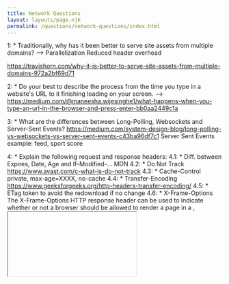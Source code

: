 ```yaml
---
title: Network Questions
layout: layouts/page.njk
permalink: /questions/network-questions/index.html
---
```


1: * Traditionally, why has it been better to serve site assets from multiple domains?
-->
Parallelization
Reduced header overhead

https://travishorn.com/why-it-is-better-to-serve-site-assets-from-multiple-domains-972a2bf69d71



2: * Do your best to describe the process from the time you type in a website's URL to it finishing loading on your screen.
-->
https://medium.com/@maneesha.wijesinghe1/what-happens-when-you-type-an-url-in-the-browser-and-press-enter-bb0aa2449c1a



3: * What are the differences between Long-Polling, Websockets and Server-Sent Events?
https://medium.com/system-design-blog/long-polling-vs-websockets-vs-server-sent-events-c43ba96df7c1
Server Sent Events example: feed, sport score


4: * Explain the following request and response headers:
  4.1: * Diff. between Expires, Date, Age and If-Modified-...
        MDN
  4.2: * Do Not Track
        https://www.avast.com/c-what-is-do-not-track
  4.3: * Cache-Control
        private, max-age=XXXX, no-cache
  4.4: * Transfer-Encoding
        https://www.geeksforgeeks.org/http-headers-transfer-encoding/
  4.5: * ETag
        token to avoid the redownload if no change
  4.6: * X-Frame-Options
        The X-Frame-Options HTTP response header can be used to indicate whether or not a browser should be allowed to render a page in a <frame>, <iframe>, <embed> or <object>.



5: * What are HTTP methods? List all HTTP methods that you know, and explain them.
HTTP defines a set of request methods to indicate the desired action to be performed for a given resource
GET, HEAD, POST, PUT, DELETE, CONNECT, OPTIONS, TRACE, PATH


6: * What is domain pre-fetching and how does it help with performance?
https://www.keycdn.com/support/prefetching

7: * What is a CDN and what is the benefit of using one?
Content Delivery Network
https://medium.com/pixboost/cdn-explained-why-when-and-how-to-use-it-for-your-website-7d360a93cc04

